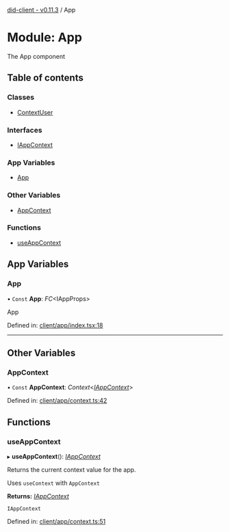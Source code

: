 [did-client - v0.11.3](../README.md) / App

# Module: App

The App component

## Table of contents

### Classes

- [ContextUser](../classes/app.contextuser.md)

### Interfaces

- [IAppContext](../interfaces/app.iappcontext.md)

### App Variables

- [App](app.md#app)

### Other Variables

- [AppContext](app.md#appcontext)

### Functions

- [useAppContext](app.md#useappcontext)

## App Variables

### App

• `Const` **App**: *FC*<IAppProps\>

App

Defined in: [client/app/index.tsx:18](https://github.com/Puzzlepart/did/blob/dev/client/app/index.tsx#L18)

___

## Other Variables

### AppContext

• `Const` **AppContext**: *Context*<[*IAppContext*](../interfaces/app.iappcontext.md)\>

Defined in: [client/app/context.ts:42](https://github.com/Puzzlepart/did/blob/dev/client/app/context.ts#L42)

## Functions

### useAppContext

▸ **useAppContext**(): [*IAppContext*](../interfaces/app.iappcontext.md)

Returns the current context value for the app.

Uses `useContext` with `AppContext`

**Returns:** [*IAppContext*](../interfaces/app.iappcontext.md)

`IAppContext`

Defined in: [client/app/context.ts:51](https://github.com/Puzzlepart/did/blob/dev/client/app/context.ts#L51)

